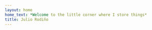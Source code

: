 ```yaml
---
layout: home
home_text: *Welcome to the little corner where I store things*
title: Julio Rodiño
---
```

